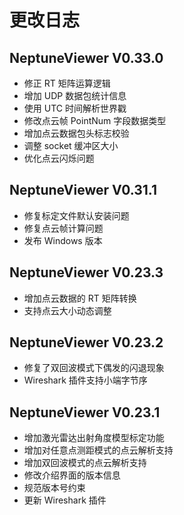 # 更改日志

## NeptuneViewer V0.33.0

- 修正 RT 矩阵运算逻辑
- 增加 UDP 数据包统计信息
- 使用 UTC 时间解析世界戳
- 修改点云帧 PointNum 字段数据类型
- 增加点云数据包头标志校验
- 调整 socket 缓冲区大小
- 优化点云闪烁问题

## NeptuneViewer V0.31.1

- 修复标定文件默认安装问题
- 修复点云帧计算问题
- 发布 Windows 版本

## NeptuneViewer V0.23.3

- 增加点云数据的 RT 矩阵转换
- 支持点云大小动态调整

## NeptuneViewer V0.23.2

- 修复了双回波模式下偶发的闪退现象
- Wireshark 插件支持小端字节序

## NeptuneViewer V0.23.1

- 增加激光雷达出射角度模型标定功能
- 增加对任意点测距模式的点云解析支持
- 增加双回波模式的点云解析支持
- 修改介绍界面的版本信息
- 规范版本号约束
- 更新 Wireshark 插件

